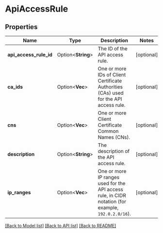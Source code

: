 # ApiAccessRule

## Properties

Name | Type | Description | Notes
------------ | ------------- | ------------- | -------------
**api_access_rule_id** | Option<**String**> | The ID of the API access rule. | [optional]
**ca_ids** | Option<**Vec<String>**> | One or more IDs of Client Certificate Authorities (CAs) used for the API access rule. | [optional]
**cns** | Option<**Vec<String>**> | One or more Client Certificate Common Names (CNs). | [optional]
**description** | Option<**String**> | The description of the API access rule. | [optional]
**ip_ranges** | Option<**Vec<String>**> | One or more IP ranges used for the API access rule, in CIDR notation (for example, `192.0.2.0/16`). | [optional]

[[Back to Model list]](../README.md#documentation-for-models) [[Back to API list]](../README.md#documentation-for-api-endpoints) [[Back to README]](../README.md)


